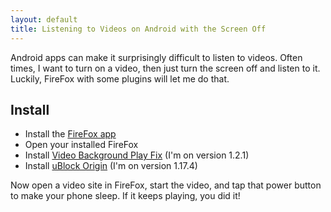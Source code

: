 ```yaml
---
layout: default
title: Listening to Videos on Android with the Screen Off
---
```


Android apps can make it surprisingly difficult to listen to videos. Often
times, I want to turn on a video, then just turn the screen off and listen to
it. Luckily, FireFox with some plugins will let me do that.

## Install

- Install the [FireFox app](https://play.google.com/store/apps/details?id=org.mozilla.firefox&hl=en_US)
- Open your installed FireFox
- Install [Video Background Play Fix](https://addons.mozilla.org/en-US/firefox/addon/video-background-play-fix/)
  (I'm on version 1.2.1)
- Install [uBlock Origin](https://addons.mozilla.org/en-US/firefox/addon/ublock-origin/) (I'm
  on version 1.17.4)

Now open a video site in FireFox, start the video, and tap that power button to
make your phone sleep. If it keeps playing, you did it!
